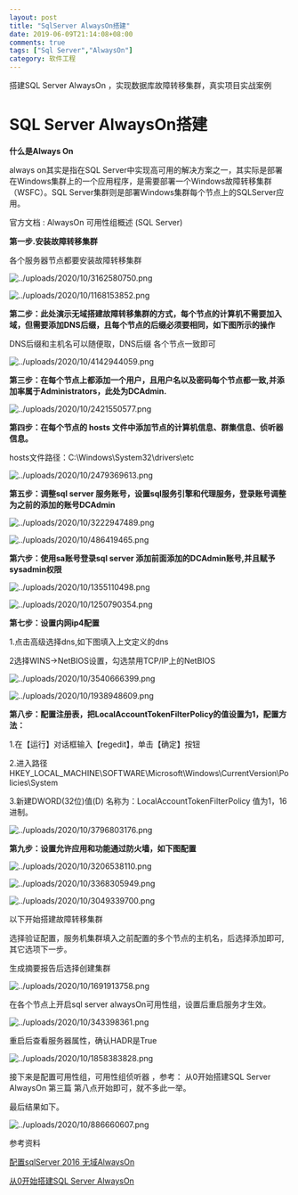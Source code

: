```yaml
---
layout: post
title: "SqlServer AlwaysOn搭建"
date: 2019-06-09T21:14:08+08:00
comments: true
tags: ["Sql Server","AlwaysOn"]
category: 软件工程
---
```


搭建SQL Server AlwaysOn ，实现数据库故障转移集群，真实项目实战案例

<!-- more -->

# SQL Server AlwaysOn搭建

**什么是Always On**

always on其实是指在SQL Server中实现高可用的解决方案之一，其实际是部署在Windows集群上的一个应用程序，是需要部署一个Windows故障转移集群（WSFC）。SQL Server集群则是部署Windows集群每个节点上的SQLServer应用。

官方文档 : AlwaysOn 可用性组概述 (SQL Server)

**第一步.安装故障转移集群**

各个服务器节点都要安装故障转移集群

![../uploads/2020/10/3162580750.png](../uploads/2020/10/3162580750.png)

![../uploads/2020/10/1168153852.png](../uploads/2020/10/1168153852.png)

**第二步：此处演示无域搭建故障转移集群的方式，每个节点的计算机不需要加入域，但需要添加DNS后缀，且每个节点的后缀必须要相同，如下图所示的操作**

DNS后缀和主机名可以随便取，DNS后缀 各个节点一致即可

![../uploads/2020/10/4142944059.png](../uploads/2020/10/4142944059.png)

**第三步：在每个节点上都添加一个用户，且用户名以及密码每个节点都一致,并添加率属于Administrators，此处为DCAdmin.**

![../uploads/2020/10/2421550577.png](../uploads/2020/10/2421550577.png)

**第四步：在每个节点的 hosts 文件中添加节点的计算机信息、群集信息、侦听器信息。**

hosts文件路径：C:\Windows\System32\drivers\etc

![../uploads/2020/10/2479369613.png](../uploads/2020/10/2479369613.png)

**第五步：调整sql server 服务账号，设置sql服务引擎和代理服务，登录账号调整为之前的添加的账号DCAdmin**

![../uploads/2020/10/3222947489.png](../uploads/2020/10/3222947489.png)

![../uploads/2020/10/486419465.png](../uploads/2020/10/486419465.png)

**第六步：使用sa账号登录sql server 添加前面添加的DCAdmin账号,并且赋予sysadmin权限**

![../uploads/2020/10/1355110498.png](../uploads/2020/10/1355110498.png)

![../uploads/2020/10/1250790354.png](../uploads/2020/10/1250790354.png)

**第七步：设置内网ip4配置**

1.点击高级选择dns,如下图填入上文定义的dns

2选择WINS->NetBIOS设置，勾选禁用TCP/IP上的NetBIOS

![../uploads/2020/10/3540666399.png](../uploads/2020/10/3540666399.png)

![../uploads/2020/10/1938948609.png](../uploads/2020/10/1938948609.png)

**第八步：配置注册表，把LocalAccountTokenFilterPolicy的值设置为1，配置方法：**

1.在【运行】对话框输入【regedit】，单击【确定】按钮

2.进入路径HKEY_LOCAL_MACHINE\SOFTWARE\Microsoft\Windows\CurrentVersion\Policies\System

3.新建DWORD(32位)值(D) 名称为：LocalAccountTokenFilterPolicy 值为1，16进制。

![../uploads/2020/10/3796803176.png](../uploads/2020/10/3796803176.png)

**第九步：设置允许应用和功能通过防火墙，如下图配置**

![../uploads/2020/10/3206538110.png](../uploads/2020/10/3206538110.png)

![../uploads/2020/10/3368305949.png](../uploads/2020/10/3368305949.png)

![../uploads/2020/10/3049339700.png](../uploads/2020/10/3049339700.png)

以下开始搭建故障转移集群

选择验证配置，服务机集群填入之前配置的多个节点的主机名，后选择添加即可,其它选项下一步。

生成摘要报告后选择创建集群

![../uploads/2020/10/1691913758.png](../uploads/2020/10/1691913758.png)

在各个节点上开启sql server alwaysOn可用性组，设置后重启服务才生效。

![../uploads/2020/10/343398361.png](../uploads/2020/10/343398361.png)

重启后查看服务器属性，确认HADR是True

![../uploads/2020/10/1858383828.png](../uploads/2020/10/1858383828.png)

接下来是配置可用性组，可用性组侦听器 ，参考： 从0开始搭建SQL Server AlwaysOn 第三篇 第八点开始即可，就不多此一举。

最后结果如下。

![../uploads/2020/10/886660607.png](../uploads/2020/10/886660607.png)

参考资料

[配置sqlServer 2016 无域AlwaysOn](https://blog.csdn.net/dongxinhjj/article/details/80817333)

[从0开始搭建SQL Server AlwaysOn](https://www.cnblogs.com/lyhabc/p/4678330.html)